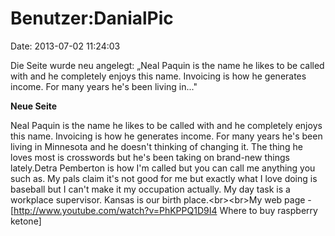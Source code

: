 Benutzer:DanialPic
==================

Date: 2013-07-02 11:24:03

Die Seite wurde neu angelegt: „Neal Paquin is the name he likes to be
called with and he completely enjoys this name. Invoicing is how he
generates income. For many years he\'s been living in..."

**Neue Seite**

<div>

Neal Paquin is the name he likes to be called with and he completely
enjoys this name. Invoicing is how he generates income. For many years
he\'s been living in Minnesota and he doesn\'t thinking of changing it.
The thing he loves most is crosswords but he\'s been taking on brand-new
things lately.Detra Pemberton is how I\'m called but you can call me
anything you such as. My pals claim it\'s not good for me but exactly
what I love doing is baseball but I can\'t make it my occupation
actually. My day task is a workplace supervisor. Kansas is our birth
place.\<br\>\<br\>My web page -
\[http://www.youtube.com/watch?v=PhKPPQ1D9I4 Where to buy raspberry
ketone\]

</div>

